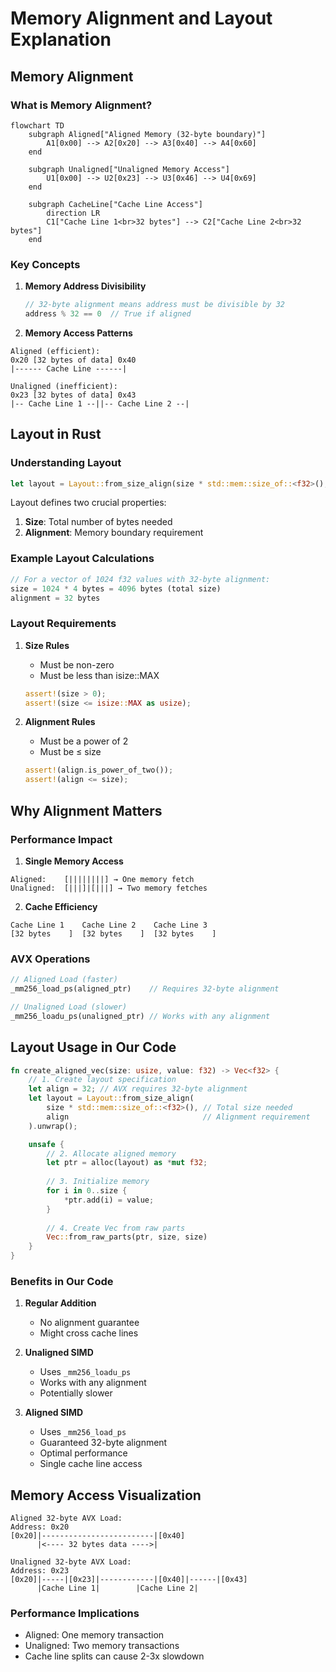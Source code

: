 # Memory Alignment and Layout Explanation

## Memory Alignment

### What is Memory Alignment?

```mermaid
flowchart TD
    subgraph Aligned["Aligned Memory (32-byte boundary)"]
        A1[0x00] --> A2[0x20] --> A3[0x40] --> A4[0x60]
    end

    subgraph Unaligned["Unaligned Memory Access"]
        U1[0x00] --> U2[0x23] --> U3[0x46] --> U4[0x69]
    end

    subgraph CacheLine["Cache Line Access"]
        direction LR
        C1["Cache Line 1<br>32 bytes"] --> C2["Cache Line 2<br>32 bytes"]
    end
```

### Key Concepts

1. **Memory Address Divisibility**
   ```rust
   // 32-byte alignment means address must be divisible by 32
   address % 32 == 0  // True if aligned
   ```

2. **Memory Access Patterns**
```
Aligned (efficient):
0x20 [32 bytes of data] 0x40
|------ Cache Line ------|

Unaligned (inefficient):
0x23 [32 bytes of data] 0x43
|-- Cache Line 1 --||-- Cache Line 2 --|
```

## Layout in Rust

### Understanding Layout

```rust
let layout = Layout::from_size_align(size * std::mem::size_of::<f32>(), align).unwrap();
```

Layout defines two crucial properties:
1. **Size**: Total number of bytes needed
2. **Alignment**: Memory boundary requirement

### Example Layout Calculations

```rust
// For a vector of 1024 f32 values with 32-byte alignment:
size = 1024 * 4 bytes = 4096 bytes (total size)
alignment = 32 bytes
```

### Layout Requirements

1. **Size Rules**
   - Must be non-zero
   - Must be less than isize::MAX
   ```rust
   assert!(size > 0);
   assert!(size <= isize::MAX as usize);
   ```

2. **Alignment Rules**
   - Must be a power of 2
   - Must be ≤ size
   ```rust
   assert!(align.is_power_of_two());
   assert!(align <= size);
   ```

## Why Alignment Matters

### Performance Impact

1. **Single Memory Access**
```
Aligned:    [||||||||] → One memory fetch
Unaligned:  [|||]|[|||] → Two memory fetches
```

2. **Cache Efficiency**
```
Cache Line 1    Cache Line 2    Cache Line 3
[32 bytes    ]  [32 bytes    ]  [32 bytes    ]
```

### AVX Operations

```rust
// Aligned Load (faster)
_mm256_load_ps(aligned_ptr)    // Requires 32-byte alignment

// Unaligned Load (slower)
_mm256_loadu_ps(unaligned_ptr) // Works with any alignment
```

## Layout Usage in Our Code

```rust
fn create_aligned_vec(size: usize, value: f32) -> Vec<f32> {
    // 1. Create layout specification
    let align = 32; // AVX requires 32-byte alignment
    let layout = Layout::from_size_align(
        size * std::mem::size_of::<f32>(), // Total size needed
        align                              // Alignment requirement
    ).unwrap();

    unsafe {
        // 2. Allocate aligned memory
        let ptr = alloc(layout) as *mut f32;
        
        // 3. Initialize memory
        for i in 0..size {
            *ptr.add(i) = value;
        }
        
        // 4. Create Vec from raw parts
        Vec::from_raw_parts(ptr, size, size)
    }
}
```

### Benefits in Our Code

1. **Regular Addition**
   - No alignment guarantee
   - Might cross cache lines

2. **Unaligned SIMD**
   - Uses `_mm256_loadu_ps`
   - Works with any alignment
   - Potentially slower

3. **Aligned SIMD**
   - Uses `_mm256_load_ps`
   - Guaranteed 32-byte alignment
   - Optimal performance
   - Single cache line access

## Memory Access Visualization

```
Aligned 32-byte AVX Load:
Address: 0x20
[0x20]|-------------------------|[0x40]
      |<---- 32 bytes data ---->|

Unaligned 32-byte AVX Load:
Address: 0x23
[0x20]|-----|[0x23]|------------|[0x40]|------|[0x43]
      |Cache Line 1|        |Cache Line 2|
```

### Performance Implications
- Aligned: One memory transaction
- Unaligned: Two memory transactions
- Cache line splits can cause 2-3x slowdown
